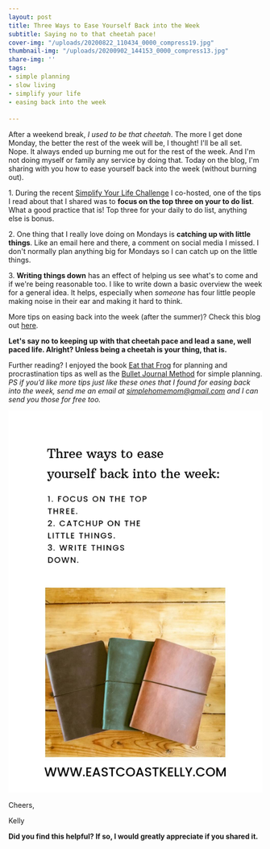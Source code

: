 ```yaml
---
layout: post
title: Three Ways to Ease Yourself Back into the Week
subtitle: Saying no to that cheetah pace!
cover-img: "/uploads/20200822_110434_0000_compress19.jpg"
thumbnail-img: "/uploads/20200902_144153_0000_compress13.jpg"
share-img: ''
tags:
- simple planning
- slow living
- simplify your life
- easing back into the week

---
```

After a weekend break, _I used to be that cheetah_. The more I get done Monday, the better the rest of the week will be, I thought! I'll be all set. Nope. It always ended up burning me out for the rest of the week. And I'm not doing myself or family any service by doing that. ⁣Today on the blog, I'm sharing with you how to ease yourself back into the week (without burning out).   
   
1\. During the recent [Simplify Your Life Challenge](https://www.instagram.com/p/CDblvMVpJny/) I co-hosted, one of the tips I read about that I shared was to **focus on the top three on your to do list**. What a good practice that is! Top three for your daily to do list, anything else is bonus.  
   
2\. One thing that I really love doing on Mondays is **catching up with little things**. Like an email here and there, a comment on social media I missed. I don't normally plan anything big for Mondays so I can catch up on the little things.   
   
3\. **Writing things down** has an effect of helping us see what's to come and if we're being reasonable too. I like to write down a basic overview the week for a general idea. It helps, especially when *someone* has four little people making noise in their ear and making it hard to think.   
   
More tips on easing back into the week (after the summer)? Check this blog out [here](https://www.theauthenticpath.com/8-tips-for-easing-back-into-the-work-week-after-summer-vacation).   
   
**Let's say no to keeping up with that cheetah pace and lead a sane, well paced life. Alright? Unless being a cheetah is your thing, that is.**   
   
Further reading? I enjoyed the book [Eat that Frog](https://amzn.to/2DmKOdX) for planning and procrastination tips as well as the [Bullet Journal Method](https://amzn.to/3fB51uF) for simple planning.  
_PS if you’d like more tips just like these ones that I found for easing back into the week, send me an email at_ [_simplehomemom@gmail.com_](mailto:eastcoastkellyb@gmail.com) _and I can send you those for free too._

![An image overview of the blog and three planners.](/uploads/20200902_144750_0000_compress96.jpg "journals3")

Cheers,

Kelly

**Did you find this helpful? If so, I would greatly appreciate if you shared it.**